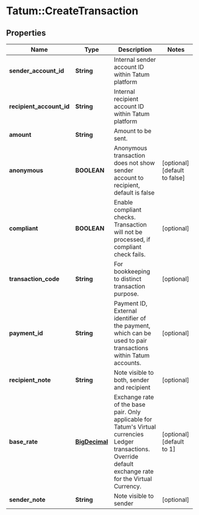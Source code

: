 # Tatum::CreateTransaction

## Properties
Name | Type | Description | Notes
------------ | ------------- | ------------- | -------------
**sender_account_id** | **String** | Internal sender account ID within Tatum platform | 
**recipient_account_id** | **String** | Internal recipient account ID within Tatum platform | 
**amount** | **String** | Amount to be sent. | 
**anonymous** | **BOOLEAN** | Anonymous transaction does not show sender account to recipient, default is false | [optional] [default to false]
**compliant** | **BOOLEAN** | Enable compliant checks. Transaction will not be processed, if compliant check fails. | [optional] 
**transaction_code** | **String** | For bookkeeping to distinct transaction purpose. | [optional] 
**payment_id** | **String** | Payment ID, External identifier of the payment, which can be used to pair transactions within Tatum accounts. | [optional] 
**recipient_note** | **String** | Note visible to both, sender and recipient | [optional] 
**base_rate** | [**BigDecimal**](BigDecimal.md) | Exchange rate of the base pair. Only applicable for Tatum&#x27;s Virtual currencies Ledger transactions. Override default exchange rate for the Virtual Currency. | [optional] [default to 1]
**sender_note** | **String** | Note visible to sender | [optional] 

